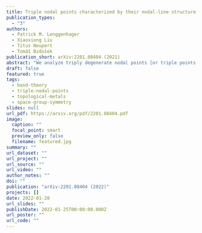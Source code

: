 ```yaml
---
title: Triple nodal points characterized by their nodal-line structure in all magnetic space groups
publication_types:
  - "3"
authors:
  - Patrick M. Lenggenhager
  - Xiaoxiong Liu
  - Titus Neupert
  - Tomáš Bzdušek
publication_short: arXiv:2201.08404 (2021)
abstract: "We analyze triply degenerate nodal points [or triple points (TPs) for short] in energy bands of crystalline solids. Specifically, we focus on spinless band structures, i.e., when spin-orbit coupling is negligible, and consider TPs formed along high-symmetry lines in the momentum space by a crossing of three bands transforming according to a 1D and a 2D irreducible corepresentation (ICR) of the little co-group. The result is a complete classification of such TPs in all magnetic space groups, including the non-symmorphic ones, according to several characteristics of the nodal-line structure at and near the TP. We show that the classification of the presently studied TPs is exhausted by 13 magnetic point groups (MPGs) that can arise as the little co-group of a high-symmetry line and which support both 1D and 2D spinless ICRs. For 10 of the identified MPGs, the TP characteristics are uniquely determined without further information; in contrast, for the 3 MPGs containing sixfold rotation symmetry, two types of TPs are possible, depending on the choice of the crossing ICRs. The classification result for each of the 13 MPGs is illustrated with first-principles calculations of a concrete material candidate.w"
draft: false
featured: true
tags:
  - band-theory
  - triple-nodal-points
  - topological-metals
  - space-group-symmetry
slides: null
url_pdf: https://arxiv.org/pdf/2201.08404.pdf
image:
  caption: ""
  focal_point: smart
  preview_only: false
  filename: featured.jpg
summary: ""
url_dataset: ""
url_project: ""
url_source: ""
url_video: ""
author_notes: ""
doi: ""
publication: "arXiv:2201.08404 (2022)"
projects: []
date: 2022-01-20
url_slides: ""
publishDate: 2022-01-25T00:00:00.000Z
url_poster: ""
url_code: ""
---
```


